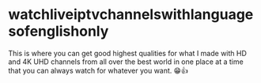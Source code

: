 # watchliveiptvchannelswithlanguagesofenglishonly
This is where you can get good highest qualities for what I made with HD and 4K UHD channels from all over the best world in one place at a time that you can always watch for whatever you want. 😁👍
